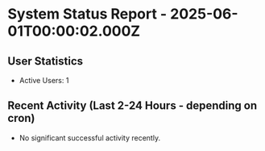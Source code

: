 # System Status Report - 2025-06-01T00:00:02.000Z

## User Statistics
- Active Users: 1

## Recent Activity (Last 2-24 Hours - depending on cron)
- No significant successful activity recently.


